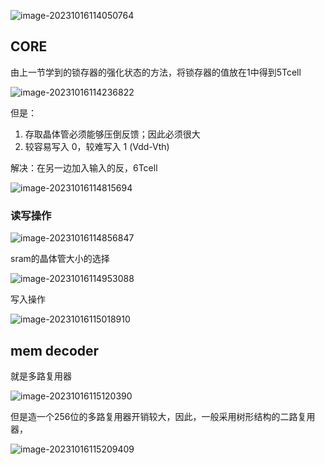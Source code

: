 ![image-20231016114050764](D:\code\web\blog\eecs151\img\image-20231016114050764.png)

## CORE

由上一节学到的锁存器的强化状态的方法，将锁存器的值放在1中得到5Tcell 

![image-20231016114236822](D:\code\web\blog\eecs151\img\image-20231016114236822.png)

但是：

1. 存取晶体管必须能够压倒反馈；因此必须很大
2.  较容易写入 0，较难写入 1 (Vdd-Vth)

解决：在另一边加入输入的反，6Tcell

![image-20231016114815694](D:\code\web\blog\eecs151\img\image-20231016114815694.png)

### 读写操作 

![image-20231016114856847](D:\code\web\blog\eecs151\img\image-20231016114856847.png)

sram的晶体管大小的选择 

![image-20231016114953088](D:\code\web\blog\eecs151\img\image-20231016114953088.png)

写入操作 

![image-20231016115018910](D:\code\web\blog\eecs151\img\image-20231016115018910.png)

## mem decoder 

就是多路复用器 

![image-20231016115120390](D:\code\web\blog\eecs151\img\image-20231016115120390.png)

但是造一个256位的多路复用器开销较大，因此，一般采用树形结构的二路复用器，

![image-20231016115209409](D:\code\web\blog\eecs151\img\image-20231016115209409.png)